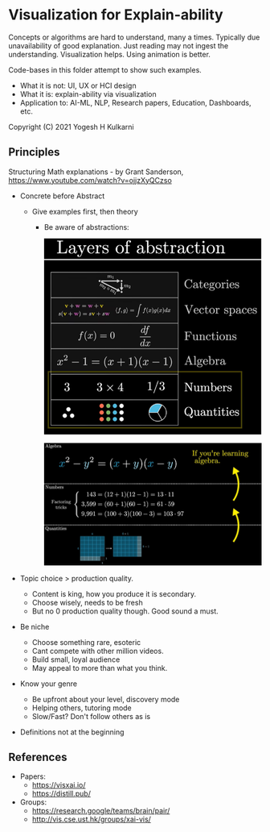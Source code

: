 # Visualization for Explain-ability

<!-- As AI goes more and more AutoML it becomes black box more and more. Deep Learning is inherently non transparent. This hurts debugging and impediments justifying predictions. It has become legally imperative to back-trace the predictions.

Explainable AI (XAI) has approaches to deal with this problem. Although there are mathematical techniques like SHAPly values and LIME for XAI, stress here would be to achieve explain-ability via Visualization and insights that come through pictures and animations. -->

Concepts or algorithms are hard to understand, many a times. Typically due unavailability of good explanation. Just reading may not ingest the understanding. Visualization helps. Using animation is better.

Code-bases in this folder attempt to show such examples.


- What it is not: UI, UX or HCI design
- What it is: explain-ability via visualization
- Application to: AI-ML, NLP, Research papers, Education, Dashboards, etc.

Copyright (C) 2021 Yogesh H Kulkarni

## Principles

Structuring Math explanations - by Grant Sanderson, https://www.youtube.com/watch?v=ojjzXyQCzso
- Concrete before Abstract
  - Give examples first, then theory
	- Be aware of abstractions:
	
		![Layers](./Manim/images/layers.png)
		
		![Layers Example](./Manim/images/layersexample.png)

- Topic choice > production quality.
	- Content is king, how you produce it is secondary.
	- Choose wisely, needs to be fresh
	- But no 0 production quality though. Good sound a must.
- Be niche
	- Choose something rare, esoteric
	- Cant compete with other million videos.
	- Build small, loyal audience
	- May appeal to more than what you think.
- Know your genre
	- Be upfront about your level, discovery mode
	- Helping others, tutoring mode
	- Slow/Fast? Don't follow others as is
- Definitions not at the beginning


	
## References
- Papers:
  - https://visxai.io/
  - https://distill.pub/
- Groups:
  - https://research.google/teams/brain/pair/
  - http://vis.cse.ust.hk/groups/xai-vis/
